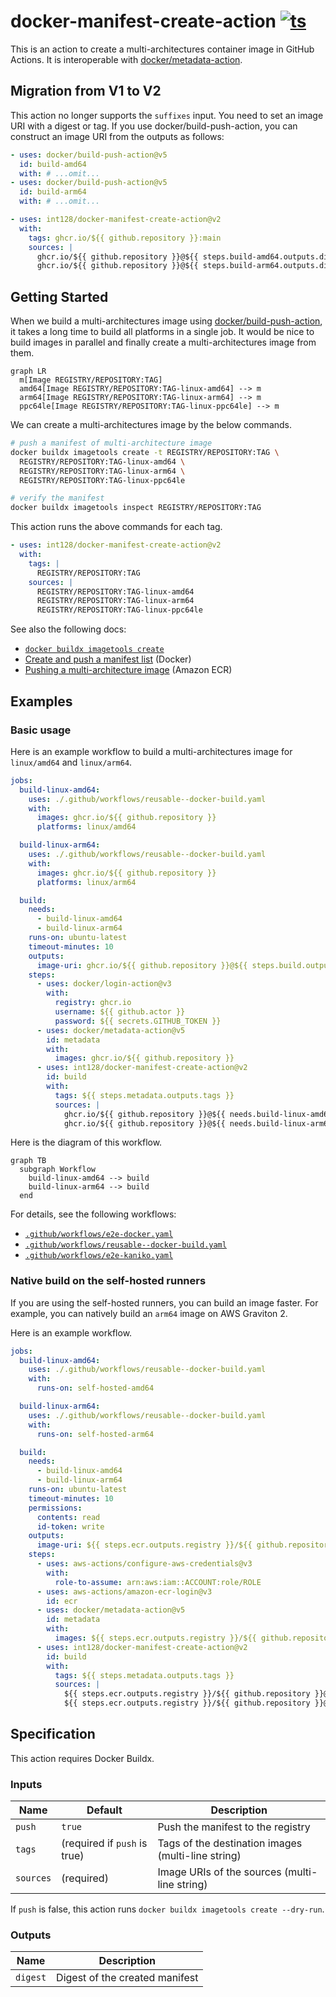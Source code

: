 # docker-manifest-create-action [![ts](https://github.com/int128/docker-manifest-create-action/actions/workflows/ts.yaml/badge.svg)](https://github.com/int128/docker-manifest-create-action/actions/workflows/ts.yaml)

This is an action to create a multi-architectures container image in GitHub Actions.
It is interoperable with [docker/metadata-action](https://github.com/docker/metadata-action).

## Migration from V1 to V2

This action no longer supports the `suffixes` input.
You need to set an image URI with a digest or tag.
If you use docker/build-push-action, you can construct an image URI from the outputs as follows:

```yaml
- uses: docker/build-push-action@v5
  id: build-amd64
  with: # ...omit...
- uses: docker/build-push-action@v5
  id: build-arm64
  with: # ...omit...

- uses: int128/docker-manifest-create-action@v2
  with:
    tags: ghcr.io/${{ github.repository }}:main
    sources: |
      ghcr.io/${{ github.repository }}@${{ steps.build-amd64.outputs.digest }}
      ghcr.io/${{ github.repository }}@${{ steps.build-arm64.outputs.digest }}
```

## Getting Started

When we build a multi-architectures image using [docker/build-push-action](https://github.com/docker/build-push-action), it takes a long time to build all platforms in a single job.
It would be nice to build images in parallel and finally create a multi-architectures image from them.

```mermaid
graph LR
  m[Image REGISTRY/REPOSITORY:TAG]
  amd64[Image REGISTRY/REPOSITORY:TAG-linux-amd64] --> m
  arm64[Image REGISTRY/REPOSITORY:TAG-linux-arm64] --> m
  ppc64le[Image REGISTRY/REPOSITORY:TAG-linux-ppc64le] --> m
```

We can create a multi-architectures image by the below commands.

```sh
# push a manifest of multi-architecture image
docker buildx imagetools create -t REGISTRY/REPOSITORY:TAG \
  REGISTRY/REPOSITORY:TAG-linux-amd64 \
  REGISTRY/REPOSITORY:TAG-linux-arm64 \
  REGISTRY/REPOSITORY:TAG-linux-ppc64le

# verify the manifest
docker buildx imagetools inspect REGISTRY/REPOSITORY:TAG
```

This action runs the above commands for each tag.

```yaml
- uses: int128/docker-manifest-create-action@v2
  with:
    tags: |
      REGISTRY/REPOSITORY:TAG
    sources: |
      REGISTRY/REPOSITORY:TAG-linux-amd64
      REGISTRY/REPOSITORY:TAG-linux-arm64
      REGISTRY/REPOSITORY:TAG-linux-ppc64le
```

See also the following docs:

- [`docker buildx imagetools create`](https://docs.docker.com/engine/reference/commandline/buildx_imagetools_create/)
- [Create and push a manifest list](https://docs.docker.com/engine/reference/commandline/manifest/#create-and-push-a-manifest-list) (Docker)
- [Pushing a multi-architecture image](https://docs.aws.amazon.com/AmazonECR/latest/userguide/docker-push-multi-architecture-image.html) (Amazon ECR)

## Examples

### Basic usage

Here is an example workflow to build a multi-architectures image for `linux/amd64` and `linux/arm64`.

```yaml
jobs:
  build-linux-amd64:
    uses: ./.github/workflows/reusable--docker-build.yaml
    with:
      images: ghcr.io/${{ github.repository }}
      platforms: linux/amd64

  build-linux-arm64:
    uses: ./.github/workflows/reusable--docker-build.yaml
    with:
      images: ghcr.io/${{ github.repository }}
      platforms: linux/arm64

  build:
    needs:
      - build-linux-amd64
      - build-linux-arm64
    runs-on: ubuntu-latest
    timeout-minutes: 10
    outputs:
      image-uri: ghcr.io/${{ github.repository }}@${{ steps.build.outputs.digest }}
    steps:
      - uses: docker/login-action@v3
        with:
          registry: ghcr.io
          username: ${{ github.actor }}
          password: ${{ secrets.GITHUB_TOKEN }}
      - uses: docker/metadata-action@v5
        id: metadata
        with:
          images: ghcr.io/${{ github.repository }}
      - uses: int128/docker-manifest-create-action@v2
        id: build
        with:
          tags: ${{ steps.metadata.outputs.tags }}
          sources: |
            ghcr.io/${{ github.repository }}@${{ needs.build-linux-amd64.outputs.digest }}
            ghcr.io/${{ github.repository }}@${{ needs.build-linux-arm64.outputs.digest }}
```

Here is the diagram of this workflow.

```mermaid
graph TB
  subgraph Workflow
    build-linux-amd64 --> build
    build-linux-arm64 --> build
  end
```

For details, see the following workflows:

- [`.github/workflows/e2e-docker.yaml`](.github/workflows/e2e-docker.yaml)
- [`.github/workflows/reusable--docker-build.yaml`](.github/workflows/reusable--docker-build.yaml)
- [`.github/workflows/e2e-kaniko.yaml`](.github/workflows/e2e-kaniko.yaml)

### Native build on the self-hosted runners

If you are using the self-hosted runners, you can build an image faster.
For example, you can natively build an `arm64` image on AWS Graviton 2.

Here is an example workflow.

```yaml
jobs:
  build-linux-amd64:
    uses: ./.github/workflows/reusable--docker-build.yaml
    with:
      runs-on: self-hosted-amd64

  build-linux-arm64:
    uses: ./.github/workflows/reusable--docker-build.yaml
    with:
      runs-on: self-hosted-arm64

  build:
    needs:
      - build-linux-amd64
      - build-linux-arm64
    runs-on: ubuntu-latest
    timeout-minutes: 10
    permissions:
      contents: read
      id-token: write
    outputs:
      image-uri: ${{ steps.ecr.outputs.registry }}/${{ github.repository }}@${{ steps.build.outputs.digest }}
    steps:
      - uses: aws-actions/configure-aws-credentials@v3
        with:
          role-to-assume: arn:aws:iam::ACCOUNT:role/ROLE
      - uses: aws-actions/amazon-ecr-login@v3
        id: ecr
      - uses: docker/metadata-action@v5
        id: metadata
        with:
          images: ${{ steps.ecr.outputs.registry }}/${{ github.repository }}
      - uses: int128/docker-manifest-create-action@v2
        id: build
        with:
          tags: ${{ steps.metadata.outputs.tags }}
          sources: |
            ${{ steps.ecr.outputs.registry }}/${{ github.repository }}@${{ needs.build-linux-amd64.outputs.digest }}
            ${{ steps.ecr.outputs.registry }}/${{ github.repository }}@${{ needs.build-linux-arm64.outputs.digest }}
```

## Specification

This action requires Docker Buildx.

### Inputs

| Name      | Default                      | Description                                        |
| --------- | ---------------------------- | -------------------------------------------------- |
| `push`    | `true`                       | Push the manifest to the registry                  |
| `tags`    | (required if `push` is true) | Tags of the destination images (multi-line string) |
| `sources` | (required)                   | Image URIs of the sources (multi-line string)      |

If `push` is false, this action runs `docker buildx imagetools create --dry-run`.

### Outputs

| Name     | Description                    |
| -------- | ------------------------------ |
| `digest` | Digest of the created manifest |
